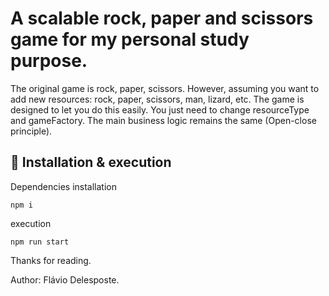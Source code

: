 # A scalable rock, paper and scissors game for my personal study purpose.

The original game is rock, paper, scissors. However, assuming you want to add new resources: rock, paper, scissors, man, lizard, etc. The game is designed to let you do this easily. You just need to change resourceType and gameFactory. The main business logic remains the same (Open-close principle).

## 🔧 Installation & execution

Dependencies installation
```
npm i
```
execution
```
npm run start
```

Thanks for reading.

Author: Flávio Delesposte.
